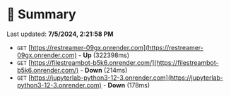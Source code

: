 # 📖 Summary
Last updated: **7/5/2024, 2:21:58 PM**

- `GET` [https://restreamer-09gx.onrender.com](https://restreamer-09gx.onrender.com) - **Up** (322398ms)
- `GET` [https://filestreambot-b5k6.onrender.com/](https://filestreambot-b5k6.onrender.com/) - **Down** (214ms)
- `GET` [https://jupyterlab-python3-12-3.onrender.com](https://jupyterlab-python3-12-3.onrender.com) - **Down** (178ms)
